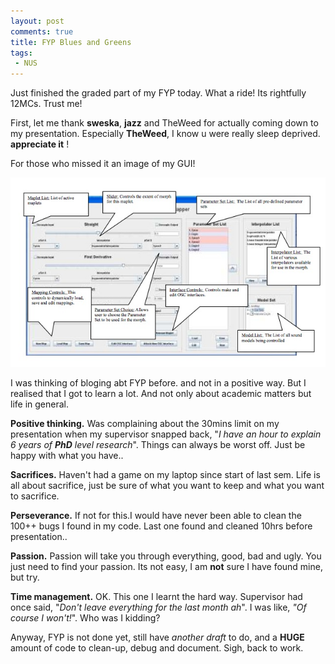 ```yaml
---
layout: post
comments: true
title: FYP Blues and Greens
tags:
 - NUS
---
```


Just finished the graded part of my FYP today. What a ride! Its rightfully 12MCs. Trust me!

First, let me thank **sweska**, **jazz** and TheWeed for actually coming down to my presentation. Especially **TheWeed**, I know u were really sleep deprived. **appreciate it** !

For those who missed it an image of my GUI!

![FYPGUI.jpg](images//2006/04/FYPGUI.jpg)

I was thinking of bloging abt FYP before. and not in a positive way. But I realised that I got to learn a lot. And not only about academic matters but life in general.

**Positive thinking.**
Was complaining about the 30mins limit on my presentation when my supervisor snapped back, "_I have an hour to explain 6 years of **PhD** level research_". Things can always be worst off. Just be happy with what you have..

**Sacrifices.**
Haven't had a game on my laptop since start of last sem. Life is all about sacrifice, just be sure of what you want to keep and what you want to sacrifice.

**Perseverance.**
If not for this.I would have never been able to clean the 100++ bugs I found in my code. Last one found and cleaned 10hrs before presentation..

**Passion.**
Passion will take you through everything, good, bad and ugly. You just need to find your passion. Its not easy, I am **not** sure I have found mine, but try.

**Time management.**
OK. This one I learnt the hard way. Supervisor had once said, "_Don't leave everything for the last month ah_". I was like, _"Of course I won't!_". Who was I kidding?

Anyway, FYP is not done yet, still have _another draft_ to do, and a **HUGE** amount of code to clean-up, debug and document. Sigh, back to work.
